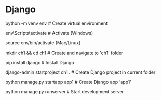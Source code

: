 # Django

python -m venv env  # Create virtual environment

env\Scripts\activate  # Activate (Windows) 

source env/bin/activate (Mac/Linux)

mkdir ch1 && cd ch1  # Create and navigate to 'ch1' folder

pip install django  # Install Django

django-admin startproject ch1 .  # Create Django project in current folder

python manage.py startapp app1  # Create Django app 'app1'

python manage.py runserver  # Start development server
